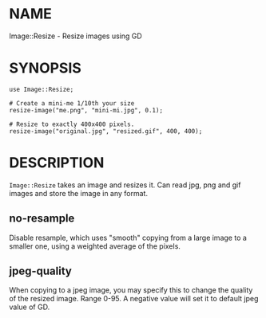 NAME
====

Image::Resize - Resize images using GD

SYNOPSIS
========

    use Image::Resize;

    # Create a mini-me 1/10th your size
    resize-image("me.png", "mini-mi.jpg", 0.1);

    # Resize to exactly 400x400 pixels.
    resize-image("original.jpg", "resized.gif", 400, 400);

DESCRIPTION
===========

`Image::Resize` takes an image and resizes it. Can read jpg, png and gif images and store the image in any format.

no-resample
-----------

Disable resample, which uses "smooth" copying from a large image to a smaller one, using a weighted average of the pixels.

jpeg-quality
------------

When copying to a jpeg image, you may specify this to change the quality of the resized image. Range 0-95. A negative value will set it to default jpeg value of GD.
